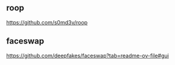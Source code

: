 
## roop

https://github.com/s0md3v/roop


## faceswap

https://github.com/deepfakes/faceswap?tab=readme-ov-file#gui
